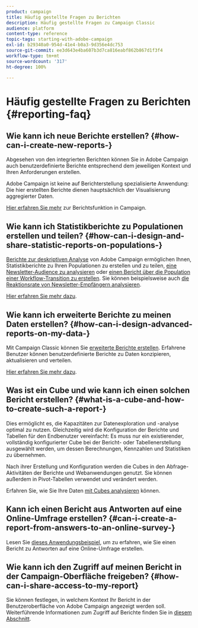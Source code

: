 ```yaml
---
product: campaign
title: Häufig gestellte Fragen zu Berichten
description: Häufig gestellte Fragen zu Campaign Classic
audience: platform
content-type: reference
topic-tags: starting-with-adobe-campaign
exl-id: b29340a0-954d-41e4-b0a3-9d356e4dc753
source-git-commit: ee3d643e4ba607b3d7ca816eabf862b867d1f3f4
workflow-type: tm+mt
source-wordcount: '317'
ht-degree: 100%

---
```


# Häufig gestellte Fragen zu Berichten {#reporting-faq}

## Wie kann ich neue Berichte erstellen? {#how-can-i-create-new-reports-}

Abgesehen von den integrierten Berichten können Sie in Adobe Campaign auch benutzerdefinierte Berichte entsprechend dem jeweiligen Kontext und Ihren Anforderungen erstellen.

Adobe Campaign ist keine auf Berichterstellung spezialisierte Anwendung: Die hier erstellten Berichte dienen hauptsächlich der Visualisierung aggregierter Daten.

[Hier erfahren Sie mehr](../../reporting/using/about-adobe-campaign-reporting-tools.md) zur Berichtsfunktion in Campaign.

## Wie kann ich Statistikberichte zu Populationen erstellen und teilen? {#how-can-i-design-and-share-statistic-reports-on-populations-}

[Berichte zur deskriptiven Analyse](../../reporting/using/about-descriptive-analysis.md) von Adobe Campaign ermöglichen Ihnen, Statistikberichte zu Ihren Populationen zu erstellen und zu teilen, [eine Newsletter-Audience zu analysieren](../../reporting/using/use-cases.md#analyzing-a-population) oder [einen Bericht über die Population einer Workflow-Transition zu erstellen](../../reporting/using/use-cases.md#analyzing-a-transition-target-in-a-workflow). Sie können beispielsweise auch [die Reaktionsrate von Newsletter-Empfängern analysieren](../../reporting/using/use-cases.md#analyzing-recipient-tracking-logs).

[Hier erfahren Sie mehr dazu](../../reporting/using/about-descriptive-analysis.md).

## Wie kann ich erweiterte Berichte zu meinen Daten erstellen? {#how-can-i-design-advanced-reports-on-my-data-}

Mit Campaign Classic können Sie [erweiterte Berichte erstellen](../../reporting/using/about-reports-creation-in-campaign.md). Erfahrene Benutzer können benutzerdefinierte Berichte zu Daten konzipieren, aktualisieren und verteilen.

[Hier erfahren Sie mehr dazu](../../reporting/using/about-reports-creation-in-campaign.md).

## Was ist ein Cube und wie kann ich einen solchen Bericht erstellen? {#what-is-a-cube-and-how-to-create-such-a-report-}

Dies ermöglicht es, die Kapazitäten zur Datenexploration und -analyse optimal zu nutzen. Gleichzeitig wird die Konfiguration der Berichte und Tabellen für den Endbenutzer vereinfacht: Es muss nur ein existierender, vollständig konfigurierter Cube bei der Bericht- oder Tabellenerstellung ausgewählt werden, um dessen Berechnungen, Kennzahlen und Statistiken zu übernehmen.

Nach ihrer Erstellung und Konfiguration werden die Cubes in den Abfrage-Aktivitäten der Berichte und Webanwendungen genutzt. Sie können außerdem in Pivot-Tabellen verwendet und verändert werden.

Erfahren Sie, wie Sie Ihre Daten [mit Cubes analysieren](../../reporting/using/using-cubes-to-explore-data.md) können.

## Kann ich einen Bericht aus Antworten auf eine Online-Umfrage erstellen? {#can-i-create-a-report-from-answers-to-an-online-survey-}

Lesen Sie [dieses Anwendungsbeispiel](../../surveys/using/use-case--displaying-report-on-answers-to-an-online-survey.md), um zu erfahren, wie Sie einen Bericht zu Antworten auf eine Online-Umfrage erstellen.

## Wie kann ich den Zugriff auf meinen Bericht in der Campaign-Oberfläche freigeben? {#how-can-i-share-access-to-my-report}

Sie können festlegen, in welchem Kontext Ihr Bericht in der Benutzeroberfläche von Adobe Campaign angezeigt werden soll. Weiterführende Informationen zum Zugriff auf Berichte finden Sie in [diesem Abschnitt](../../reporting/using/configuring-access-to-the-report.md).
